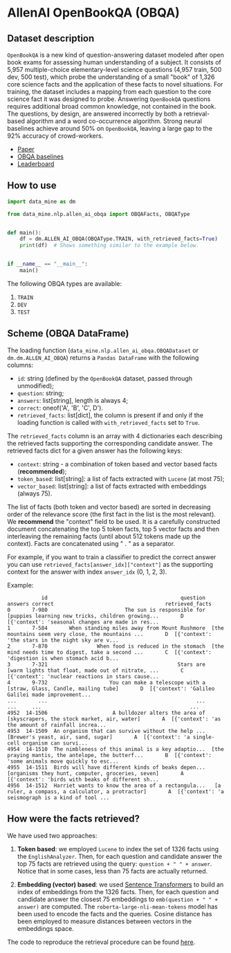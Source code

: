 # AllenAI OpenBookQA (OBQA)


Dataset description
-------------------

`OpenBookQA` is a new kind of question-answering dataset modeled after open
book exams for assessing human understanding of a subject. It consists of
5,957 multiple-choice elementary-level science questions (4,957 train,
500 dev, 500 test), which probe the understanding of a small "book" of
1,326 core science facts and the application of these facts to novel
situations. For training, the dataset includes a mapping from each
question to the core science fact it was designed to probe. Answering
`OpenBookQA` questions requires additional broad common knowledge, not
contained in the book. The questions, by design, are answered incorrectly
by both a retrieval-based algorithm and a word co-occurrence algorithm.
Strong neural baselines achieve around 50% on `OpenBookQA`, leaving a large
gap to the 92% accuracy of crowd-workers.

* [Paper](https://www.semanticscholar.org/paper/24c8adb9895b581c441b97e97d33227730ebfdab)
* [OBQA baselines](https://github.com/allenai/OpenBookQA)
* [Leaderboard](https://leaderboard.allenai.org/open_book_qa)


How to use
----------

```python
import data_mine as dm

from data_mine.nlp.allen_ai_obqa import OBQAFacts, OBQAType


def main():
    df = dm.ALLEN_AI_OBQA(OBQAType.TRAIN, with_retrieved_facts=True)
    print(df)  # Shows something similar to the example below.


if __name__ == "__main__":
    main()
```

The following OBQA types are available:
1. `TRAIN`
2. `DEV`
3. `TEST`

Scheme (OBQA DataFrame)
-----------------------

The loading function (`data_mine.nlp.allen_ai_obqa.OBQADataset` or `dm.dm.ALLEN_AI_OBQA`)
returns a `Pandas DataFrame` with the following columns:
* `id`: string (defined by the `OpenBookQA` dataset, passed through unmodified);
* `question`: string;
* `answers`: list[string], length is always 4;
* `correct`: oneof('A', 'B', 'C', D').
* `retrieved_facts`: list[dict], the column is present if and only if the loading
function is called with `with_retrieved_facts` set to `True`.

The `retrieved_facts` column is an array with 4 dictionaries each describing the
retrieved facts supporting the corresponding candidate answer. The retrieved facts
dict for a given answer has the following keys:
* `context`: string - a combination of token based and vector based facts (**recommended**);
* `token_based`: list[string]: a list of facts extracted with `Lucene` (at most 75);
* `vector_based`: list[string]: a list of facts extracted with embeddings (always 75).

The list of facts (both token and vector based) are sorted in decreasing
order of the relevance score (the first fact in the list is the most
relevant). We **recommend** the "context" field to be used. It is a carefully
constructed document concatenating the top 5 token facts, top 5 vector facts and
then interleaving the remaining facts (until about 512 tokens made up the
context). Facts are concatenated using " . " as a separator.

For example, if you want to train a classifier to predict the correct answer
you can use `retrieved_facts[answer_idx]["context"]` as the supporting context
for the answer with index `answer_idx` (0, 1, 2, 3).

Example:
```
           id                                           question                                            answers correct                                    retrieved_facts
0       7-980                         The sun is responsible for  [puppies learning new tricks, children growing...       D  [{'context': 'seasonal changes are made in res...
1       7-584       When standing miles away from Mount Rushmore  [the mountains seem very close, the mountains ...       D  [{'context': 'the stars in the night sky are v...
2       7-870                When food is reduced in the stomach  [the mind needs time to digest, take a second ...       C  [{'context': 'digestion is when stomach acid b...
3       7-321                                          Stars are  [warm lights that float, made out of nitrate, ...       C  [{'context': 'nuclear reactions in stars cause...
4       9-732                    You can make a telescope with a               [straw, Glass, Candle, mailing tube]       D  [{'context': 'Galileo Galilei made improvement...
...       ...                                                ...                                                ...     ...                                                ...
4952  14-1506                     A bulldozer alters the area of        [skyscrapers, the stock market, air, water]       A  [{'context': 'as the amount of rainfall increa...
4953  14-1509  An organism that can survive without the help ...                 [Brewer's yeast, air, sand, sugar]       A  [{'context': 'a single-cell organism can survi...
4954  14-1510  The nimbleness of this animal is a key adaptio...  [the praying mantis, the antelope, the butterf...       B  [{'context': 'some animals move quickly to esc...
4955  14-1511  Birds will have different kinds of beaks depen...  [organisms they hunt, computer, groceries, seven]       A  [{'context': 'birds with beaks of different sh...
4956  14-1512  Harriet wants to know the area of a rectangula...   [a ruler, a compass, a calculator, a protractor]       A  [{'context': 'a seismograph is a kind of tool ...
```

How were the facts retrieved?
-----------------------------

We have used two approaches:

1. **Token based**: we employed `Lucene` to index the set of 1326 facts
using the `EnglishAnalyzer`. Then, for each question and candidate answer
the top 75 facts are retrieved using the query: `question + " " + answer`.
Notice that in some cases, less than 75 facts are actually returned.

2. **Embedding (vector) based**: we used [Sentence Transformers](https://github.com/UKPLab/sentence-transformers)
to build an index of embeddings from the 1326 facts. Then, for each
question and candidate answer the closest 75 embeddings to `emb(question + " " + answer)`
are computed. The `roberta-large-nli-mean-tokens` model has been used
to encode the facts and the queries. Cosine distance has been employed
to measure distances between vectors in the embeddings space.

The code to reproduce the retrieval procedure can be found [here](https://github.com/SebiSebi/DataMine/tree/master/scripts/allen_ai_obqa/retrieval).
